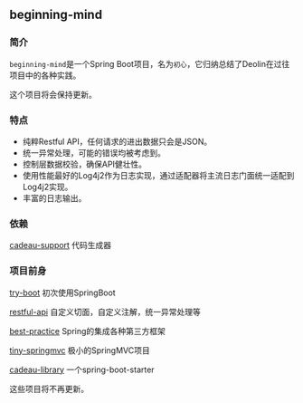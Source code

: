 ## beginning-mind

### 简介

`beginning-mind`是一个Spring Boot项目，名为`初心`，它归纳总结了Deolin在过往项目中的各种实践。

这个项目将会保持更新。

### 特点

- 纯粹Restful API，任何请求的进出数据只会是JSON。
- 统一异常处理，可能的错误均被考虑到。
- 控制层数据校验，确保API健壮性。
- 使用性能最好的Log4j2作为日志实现，通过适配器将主流日志门面统一适配到Log4j2实现。
- 丰富的日志输出。

### 依赖

[cadeau-support](https://github.com/spldeolin/cadeau-support) 代码生成器

### 项目前身

[try-boot](https://github.com/spldeolin/try-boot) 初次使用SpringBoot	

[restful-api](https://github.com/spldeolin/restful-api) 自定义切面，自定义注解，统一异常处理等

[best-practice](https://github.com/spldeolin/best-practice) Spring的集成各种第三方框架

[tiny-springmvc](https://github.com/spldeolin/tiny-springmvc) 极小的SpringMVC项目

[cadeau-library](https://github.com/spldeolin/cadeau-libray) 一个spring-boot-starter

这些项目将不再更新。